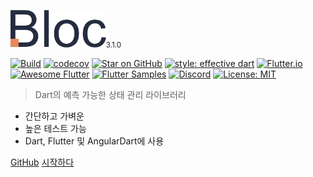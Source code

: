 <img src="https://raw.githubusercontent.com/felangel/bloc/master/docs/assets/bloc_logo_full.png" height="60" alt="Bloc" /><small>3.1.0</small>

[![Build](https://github.com/felangel/bloc/workflows/Build/badge.svg)](https://github.com/felangel/bloc/actions)
[![codecov](https://codecov.io/gh/felangel/Bloc/branch/master/graph/badge.svg)](https://codecov.io/gh/felangel/bloc)
[![Star on GitHub](https://img.shields.io/github/stars/felangel/bloc.svg?style=flat&logo=github&colorB=deeppink&label=stars)](https://github.com/felangel/bloc)
[![style: effective dart](https://img.shields.io/badge/style-effective_dart-40c4ff.svg)](https://github.com/tenhobi/effective_dart)
[![Flutter.io](https://img.shields.io/badge/flutter-website-deepskyblue.svg)](https://flutter.io/docs/development/data-and-backend/state-mgmt/options#bloc--rx)
[![Awesome Flutter](https://img.shields.io/badge/awesome-flutter-blue.svg?longCache=true)](https://github.com/Solido/awesome-flutter#standard)
[![Flutter Samples](https://img.shields.io/badge/flutter-samples-teal.svg?longCache=true)](http://fluttersamples.com)
[![Discord](https://img.shields.io/discord/649708778631200778.svg?logo=discord&color=blue)](https://discord.gg/Hc5KD3g)
[![License: MIT](https://img.shields.io/badge/license-MIT-purple.svg)](https://opensource.org/licenses/MIT)

> Dart의 예측 가능한 상태 관리 라이브러리

- 간단하고 가벼운
- 높은 테스트 가능
- Dart, Flutter 및 AngularDart에 사용

[GitHub](https://github.com/felangel/bloc/)
[시작하다](ko-kr/gettingstarted.md)
